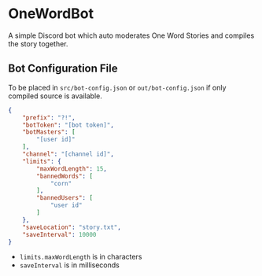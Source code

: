 # OneWordBot

A simple Discord bot which auto moderates One Word Stories and compiles the story together.

## Bot Configuration File

To be placed in `src/bot-config.json` or `out/bot-config.json` if only compiled source is available.

```JSON
{
    "prefix": "?!",
    "botToken": "[bot token]",
    "botMasters": [
        "[user id]"
    ],
    "channel": "[channel id]",
    "limits": {
        "maxWordLength": 15,
        "bannedWords": [
            "corn"
        ],
        "bannedUsers": [
            "user id"
        ]
    },
    "saveLocation": "story.txt",
    "saveInterval": 10000
}
```

* `limits.maxWordLength` is in characters
* `saveInterval` is in milliseconds
